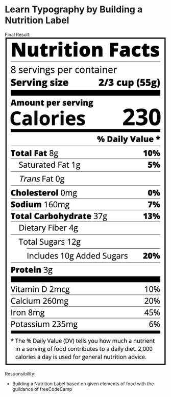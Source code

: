 # Learn Typography by Building a Nutrition Label
Final Result: 
![alt text](image.png)
 
Responsibility: 
- Building a Nutrition Label based on given elements of food with the guildance of freeCodeCamp